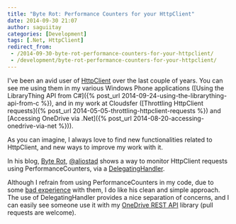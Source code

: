 ```yaml
---
title: "Byte Rot: Performance Counters for your HttpClient"
date: 2014-09-30 21:07
author: saguiitay
categories: [Development]
tags: [.Net, HttpClient]
redirect_from:
 - /2014-09-30-byte-rot-performance-counters-for-your-httpclient/
 - /development/byte-rot-performance-counters-for-your-httpclient/
---
```

I've been an avid user of [HttpClient](http://msdn.microsoft.com/en-us/library/system.net.http.httpclient(v=vs.118).aspx) over the last couple of years.
You can see me using them in my various Windows Phone applications ([Using the LibraryThing API from C#]({% post_url 2014-09-24-using-the-librarything-api-from-c %}),
and in my work at Cloudsfer ([Throttling HttpClient requests]({% post_url 2014-05-05-throttling-httpclient-requests %}) and 
[Accessing OneDrive via .Net]({% post_url 2014-08-20-accessing-onedrive-via-net %})).

As you can imagine, I always love to find new functionalities related to HttpClient, and new ways to improve my work with it.

In his blog, [Byte Rot](http://byterot.blogspot.com), [@aliostad](https://twitter.com/aliostad) shows a way to monitor HttpClient requests using
PerformanceCounters, via a [DelegatingHandler](http://msdn.microsoft.com/en-us/library/system.net.http.delegatinghandler(v=vs.118).aspx).

Although I refrain from using PerformanceCounters in my code, due to some [bad experience](http://ayende.com/blog/165217/performance-counters-sucks) with them,
I do like his clean and simple approach. The use of DelegatingHandler provides a nice separation of concerns, and I can easily see someone
use it with my [OneDrive REST API](https://github.com/saguiitay/OneDriveRestAPI) library (pull requests are welcome).
